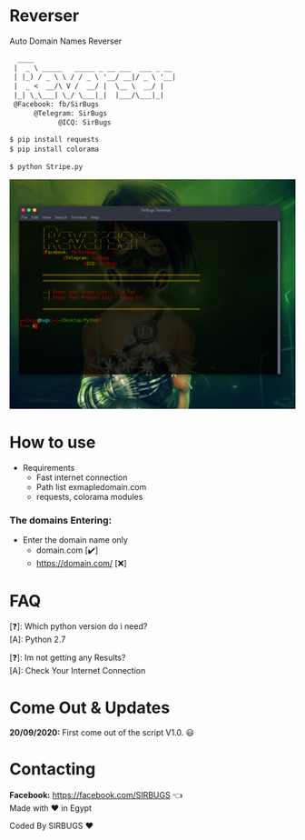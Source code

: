 # Reverser

Auto Domain Names Reverser

```
  ____                                   
 |  _ \ _____   _____ _ __ ___  ___ _ __ 
 | |_) / _ \ \ / / _ \ '__/ __|/ _ \ '__|
 |  _ <  __/\ V /  __/ |  \__ \  __/ |   
 |_| \_\___| \_/ \___|_|  |___/\___|_|   
 @Facebook: fb/SirBugs
      @Telegram: SirBugs
            @ICQ: SirBugs
```

```bash
$ pip install requests
$ pip install colorama
```
```bash
$ python Stripe.py
```

![](./IMG.png)


# How to use
- Requirements
  - Fast internet connection
  - Path list exmapledomain.com
  - requests, colorama modules

### The domains Entering:
- Enter the domain name only
  - domain.com [✔️]
  - https://domain.com/ [❌]

# FAQ
[❓]: Which python version do i need?     
[A]:  Python 2.7  

[❓]: Im not getting any Results?     
[A]:  Check Your Internet Connection

# Come Out & Updates
**20/09/2020:** First come out of the script V1.0. 😃

# Contacting
**Facebook:** https://facebook.com/SIRBUGS  :point_left:  
Made with ❤️ in Egypt

Coded By SIRBUGS ❤️
